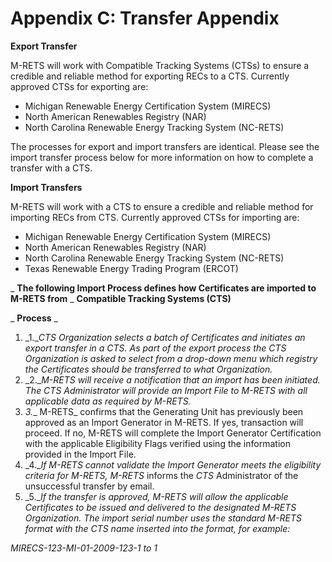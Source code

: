 # Appendix C: Transfer Appendix

**Export Transfer**

M-RETS will work with Compatible Tracking Systems (CTSs) to ensure a credible and reliable method for exporting RECs to a CTS. Currently approved CTSs for exporting are:

- Michigan Renewable Energy Certification System (MIRECS)
- North American Renewables Registry (NAR)
- North Carolina Renewable Energy Tracking System (NC-RETS)

The processes for export and import transfers are identical. Please see the import transfer process below for more information on how to complete a transfer with a CTS.

**Import Transfers**

M-RETS will work with a CTS to ensure a credible and reliable method for importing RECs from CTS. Currently approved CTSs for importing are:

- Michigan Renewable Energy Certification System (MIRECS)
- North American Renewables Registry (NAR)
- North Carolina Renewable Energy Tracking System (NC-RETS)
- Texas Renewable Energy Trading Program (ERCOT)

_ **The following Import Process defines how Certificates are imported to M-RETS from** _ **Compatible Tracking Systems (CTS)**

_ **Process** _

1. _1.__CTS Organization selects a batch of Certificates and initiates an export transfer in a CTS. As part of the export process the CTS Organization is asked to select from a drop-down menu which registry the Certificates should be transferred to what Organization._
2. _2.__M-RETS will receive a notification that an import has been initiated. The CTS Administrator will provide an Import File to M-RETS with all applicable data as required by M-RETS._
3. _3.__ M-RETS_ confirms that the Generating Unit has previously been approved as an Import Generator in M-RETS. If yes, transaction will proceed. If no, M-RETS will complete the Import Generator Certification with the applicable Eligibility Flags verified using the information provided in the Import File.
4. _4.__If M-RETS cannot validate the Import Generator meets the eligibility criteria for M-RETS, M-RETS_ informs the _CTS_ Administrator of the unsuccessful transfer by email.
5. _5.__If the transfer is approved, M-RETS will allow the applicable Certificates to be issued and delivered to the designated M-RETS Organization. The import serial number uses the standard M-RETS format with the CTS name inserted into the format, for example:_

_MIRECS-123-MI-01-2009-123-1 to 1_
